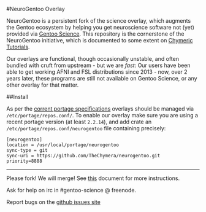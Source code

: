 #NeuroGentoo Overlay

NeuroGentoo is a persistent fork of the science overlay, which augments the Gentoo ecosystem by helping you get neuroscience software not (yet) provided via [Gentoo Science](http://wiki.gentoo.org/wiki/Project:Science/Overlay).
This repository is the cornerstone of the NeuroGentoo initiative, which is documented to some extent on [Chymeric Tutorials](http://chymeric.eu/blog/2013/10/02/neurogentoo/).

Our overlays are functional, though occasionally unstable, and often bundled with cruft from upstream - but we are *fast*:
Our users have been able to get working AFNI and FSL distributions since 2013 - now, over 2 years later, these programs are still not available on Gentoo Science, or any other overlay for that matter.

##Install

As per the [corrent portage specifications](https://dev.gentoo.org/~zmedico/portage/doc/man/portage.5.html) overlays should be managed via `/etc/portage/repos.conf/`.
To enable our overlay make sure you are using a recent portage version (at least `2.2.14`), and add crate an `/etc/portage/repos.conf/neurogentoo` file containing precisely:

```
[neurogentoo]
location = /usr/local/portage/neurogentoo
sync-type = git
sync-uri = https://github.com/TheChymera/neurogentoo.git
priority=8888
```

---
Please fork! We will merge! See [this](https://github.com/gentoo-science/sci/blob/master/CONTRIBUTING.md) document for more instructions.

Ask for help on irc in #gentoo-science @ freenode.

Report bugs on the [github issues site](https://github.com/gentoo-science/sci/issues)
